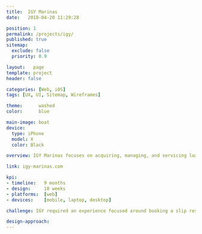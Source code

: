 ```yaml
---
title:  IGY Marinas
date:   2018-04-20 11:29:28

position: 1
permalink: /projects/igy/
published: true
sitemap:
  exclude: false
  priority: 0.9

layout:   page
template: project
header: false

categories: [Web, iOS]
tags: [UX, UI, Sitemap, Wireframes]

theme:      washed
color:      blue

main-image: boat
device:
  type: iPhone
  model: X
  color: Black

overview: IGY Marinas focuses on acquiring, managing, and servicing luxury-yacht marinas and the surrounding upland real estate properties. The company offers a network of marinas in the Caribbean and Americas, all catering to a variety of vessel types including sport-fishers, cruisers, sailing, and motor yachts, as well as being exclusive home ports for some of the world's largest mega yachts.

link: igy-marinas.com

kpi:
- timeline:   9 months
- design:     10 weeks
- platforms:  [web]
- devices:    [mobile, laptop, desktop]

challenge: IGY required an experience focused around booking a slip reservation, marina information and destination information. Unlike other traditional booking services, IGY required a low latency, small bandwidth, and highly agile booking service.

design-approach:
---
```

